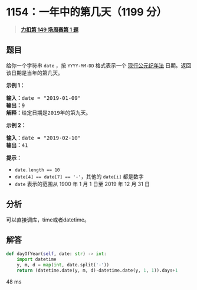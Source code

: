 # 1154：一年中的第几天（1199 分）


> <u>**[力扣第 149 场周赛第 1 题](https://leetcode.cn/problems/day-of-the-year/)**</u>

## 题目

<p>给你一个字符串 <code>date</code> ，按 <code>YYYY-MM-DD</code> 格式表示一个 <a href="https://baike.baidu.com/item/公元/17855" target="_blank">现行公元纪年法</a> 日期。返回该日期是当年的第几天。</p>



<p><strong>示例 1：</strong></p>

<pre>
<strong>输入：</strong>date = "2019-01-09"
<strong>输出：</strong>9
<strong>解释：</strong>给定日期是2019年的第九天。</pre>

<p><strong>示例 2：</strong></p>

<pre>
<strong>输入：</strong>date = "2019-02-10"
<strong>输出：</strong>41
</pre>



<p><strong>提示：</strong></p>

<ul>
<li><code>date.length == 10</code></li>
<li><code>date[4] == date[7] == '-'</code>，其他的 <code>date[i]</code> 都是数字</li>
<li><code>date</code> 表示的范围从 1900 年 1 月 1 日至 2019 年 12 月 31 日</li>
</ul>


## 分析

可以直接调库，time或者datetime。

## 解答


```python
def dayOfYear(self, date: str) -> int:
	import datetime
	y, m, d = map(int, date.split('-'))
	return (datetime.date(y, m, d)-datetime.date(y, 1, 1)).days+1
```

48 ms
